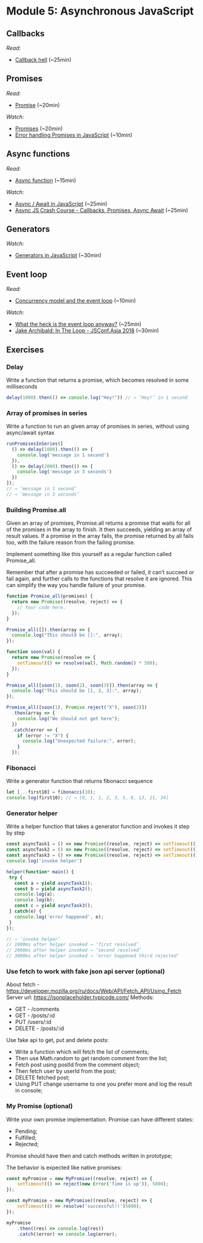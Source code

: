 # Module 5: Asynchronous JavaScript

## Callbacks

_Read:_

- [Callback hell](http://callbackhell.com/) (~25min)

## Promises

_Read:_

- [Promise](https://developer.mozilla.org/en-US/docs/Web/JavaScript/Reference/Global_Objects/Promise) (~20min)

_Watch:_

- [Promises](https://www.youtube.com/watch?v=2d7s3spWAzo) (~20min)
- [Error handling Promises in JavaScript](https://www.youtube.com/watch?v=f8IgdnYIwOU) (~10min)

## Async functions

_Read:_

- [Async function](https://developer.mozilla.org/en-US/docs/Web/JavaScript/Reference/Statements/async_function) (~15min)

_Watch:_

- [Async / Await in JavaScript](https://www.youtube.com/watch?v=568g8hxJJp4) (~25min)
- [Async JS Crash Course - Callbacks, Promises, Async Await](https://www.youtube.com/watch?v=PoRJizFvM7s) (~25min)

## Generators

_Watch:_

- [Generators in JavaScript](https://www.youtube.com/watch?v=ategZqxHkz4) (~30min)

## Event loop

_Read:_

- [Concurrency model and the event loop](https://developer.mozilla.org/en-US/docs/Web/JavaScript/EventLoop) (~10min)

_Watch:_

- [What the heck is the event loop anyway?](https://www.youtube.com/watch?v=8aGhZQkoFbQ) (~25min)
- [Jake Archibald: In The Loop - JSConf.Asia 2018](https://www.youtube.com/watch?v=cCOL7MC4Pl0) (~30min)

## Exercises

### Delay

Write a function that returns a promise, which becomes resolved in some milliseconds 

``` js
delay(1000).then(() => console.log("Hey!")) // → ‘Hey!’ in 1 second 
```

### Array of promises in series 

Write a function to run an given array of promises in series, without using async/await syntax 

``` js
runPromisesInSeries([ 
  () => delay(1000).then(() => { 
    console.log('message in 1 second') 
  }), 
  () => delay(2000).then(() => { 
    console.log('message in 3 seconds') 
  }) 
]); 
// → ‘message in 1 second’ 
// → ‘message in 3 seconds’ 
```

### Building Promise.all 

Given an array of promises, Promise.all returns a promise that waits for all of the promises in the array to finish. It then succeeds, yielding an array of result values. If a promise in the array fails, the promise returned by all fails too, with the failure reason from the failing promise. 

Implement something like this yourself as a regular function called Promise_all. 

Remember that after a promise has succeeded or failed, it can’t succeed or fail again, and further calls to the functions that resolve it are ignored. This can simplify the way you handle failure of your promise. 

``` js
function Promise_all(promises) { 
  return new Promise((resolve, reject) => { 
    // Your code here. 
  }); 
} 

Promise_all([]).then(array => { 
  console.log("This should be []:", array); 
}); 

function soon(val) { 
  return new Promise(resolve => { 
    setTimeout(() => resolve(val), Math.random() * 500); 
  }); 
} 

Promise_all([soon(1), soon(2), soon(3)]).then(array => { 
  console.log("This should be [1, 2, 3]:", array); 
}); 

Promise_all([soon(1), Promise.reject("X"), soon(3)]) 
  .then(array => { 
    console.log("We should not get here"); 
  }) 
  .catch(error => { 
    if (error != "X") { 
      console.log("Unexpected failure:", error); 
    } 
  }); 
```

### Fibonacci 

Write a generator function that returns fibonacci sequence 

``` js
let [...first10] = fibonacci(10); 
console.log(first10); // → [0, 1, 1, 2, 3, 5, 8, 13, 21, 34] 
```
 
 ### Generator helper 

Write a helper function that takes a generator function and invokes it step by step 

 ``` js
const asyncTask1 = () => new Promise((resolve, reject) => setTimeout(() => resolve('first resolved'), 1000)); 
const asyncTask2 = () => new Promise((resolve, reject) => setTimeout(() => resolve('second resolved'), 1000)); 
const asyncTask3 = () => new Promise((resolve, reject) => setTimeout(() => reject('third rejected'), 1000)); 
console.log('invoke helper') 

helper(function* main() { 
  try { 
    const a = yield asyncTask1(); 
    const b = yield asyncTask2(); 
    console.log(a); 
    console.log(b); 
    const c = yield asyncTask3(); 
  } catch(e) { 
    console.log('error happened', e); 
  } 
}); 

// → ‘invoke helper’ 
// 1000ms after helper invoked → ‘first resolved’ 
// 2000ms after helper invoked → ‘second resolved’ 
// 3000ms after helper invoked → ‘error happened third rejected’ 
 ```

 ### Use fetch to work with fake json api server (optional) 

About fetch - https://developer.mozilla.org/ru/docs/Web/API/Fetch_API/Using_Fetch 
Server url: https://jsonplaceholder.typicode.com/ 
Methods: 
*  GET - /comments 
*  GET - /posts/:id 
*  PUT /users/:id 
*  DELETE - /posts/:id 

Use fake api to get, put and delete posts: 

*  Write a function which will fetch the list of comments; 
*  Then use Math.random to get random comment from the list; 
*  Fetch post using postId from the comment object; 
*  Then fetch user by userId from the post; 
*  DELETE fetched post; 
*  Using PUT change username to one you prefer more and log the result in console; 

### My Promise (optional) 

Write your own promise implementation. 
Promise can have different states: 
*  Pending; 
*  Fulfilled; 
*  Rejected; 

Promise should have then and catch methods written in prototype; 

The behavior is expected like native promises: 

``` js
const myPromise = new MyPromise((resolve, reject) => { 
    setTimeout(() => reject(new Error('Time is up')), 5000); 
});  

const myPromise = new MyPromise((resolve, reject) => { 
    setTimeout(() => resolve('successful!!')5000); 
}); 

myPromise 
    .then((res) => console.log(res)) 
    .catch((error) => console.log(error); 
```
